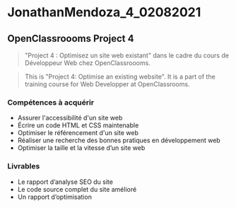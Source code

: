# JonathanMendoza_4_02082021

## OpenClassroooms Project 4

> "Project 4 : Optimisez un site web existant" dans le cadre du cours de Développeur Web chez OpenClassroooms.

> This is "Project 4: Optimise an existing website". It is a part of the training course for Web Developper at OpenClassrooms.

### Compétences à acquérir

- Assurer l'accessibilité d'un site web
- Écrire un code HTML et CSS maintenable
- Optimiser le référencement d'un site web
- Réaliser une recherche des bonnes pratiques en développement web
- Optimiser la taille et la vitesse d’un site web

### Livrables

- Le rapport d’analyse SEO du site
- Le code source complet du site amélioré
- Un rapport d’optimisation
